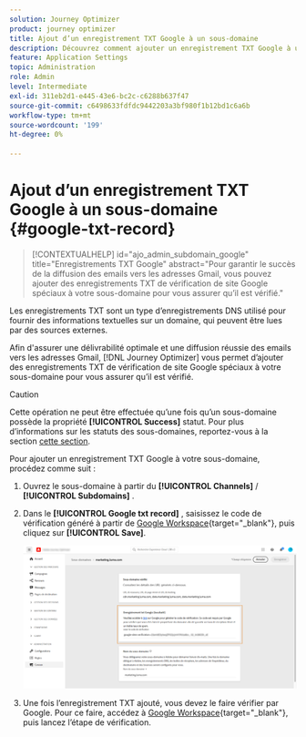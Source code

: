 ```yaml
---
solution: Journey Optimizer
product: journey optimizer
title: Ajout d’un enregistrement TXT Google à un sous-domaine
description: Découvrez comment ajouter un enregistrement TXT Google à un sous-domaine
feature: Application Settings
topic: Administration
role: Admin
level: Intermediate
exl-id: 311eb2d1-e445-43e6-bc2c-c6288b637f47
source-git-commit: c6498633fdfdc9442203a3bf980f1b12bd1c6a6b
workflow-type: tm+mt
source-wordcount: '199'
ht-degree: 0%

---
```


# Ajout d’un enregistrement TXT Google à un sous-domaine {#google-txt-record}

>[!CONTEXTUALHELP]
>id="ajo_admin_subdomain_google"
>title="Enregistrements TXT Google"
>abstract="Pour garantir le succès de la diffusion des emails vers les adresses Gmail, vous pouvez ajouter des enregistrements TXT de vérification de site Google spéciaux à votre sous-domaine pour vous assurer qu’il est vérifié."

Les enregistrements TXT sont un type d’enregistrements DNS utilisé pour fournir des informations textuelles sur un domaine, qui peuvent être lues par des sources externes.

Afin d&#39;assurer une délivrabilité optimale et une diffusion réussie des emails vers les adresses Gmail, [!DNL Journey Optimizer] vous permet d’ajouter des enregistrements TXT de vérification de site Google spéciaux à votre sous-domaine pour vous assurer qu’il est vérifié.

>[!CAUTION]
>
> Cette opération ne peut être effectuée qu’une fois qu’un sous-domaine possède la propriété **[!UICONTROL Success]** statut. Pour plus d’informations sur les statuts des sous-domaines, reportez-vous à la section [cette section](about-subdomain-delegation.md#access-delegated-subdomains).

Pour ajouter un enregistrement TXT Google à votre sous-domaine, procédez comme suit :

1. Ouvrez le sous-domaine à partir du **[!UICONTROL Channels]** / **[!UICONTROL Subdomains]** .

1. Dans le **[!UICONTROL Google txt record]** , saisissez le code de vérification généré à partir de [Google Workspace](https://support.google.com/a/answer/183895){target=&quot;_blank&quot;}<!--G Suite Admin tools-->, puis cliquez sur **[!UICONTROL Save]**.

   ![](assets/subdomain-google-txt.png)

1. Une fois l’enregistrement TXT ajouté, vous devez le faire vérifier par Google. Pour ce faire, accédez à [Google Workspace](https://support.google.com/a/answer/183895){target=&quot;_blank&quot;}<!--G Suite Admin tools-->, puis lancez l’étape de vérification.

